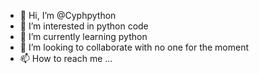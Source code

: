 - 👋 Hi, I’m @Cyphpython
- 👀 I’m interested in python code 
- 🌱 I’m currently learning python
- 💞️ I’m looking to collaborate with no one for the moment
- 📫 How to reach me ...

<!---
Cyphpython/Cyphpython is a ✨ special ✨ repository because its `README.md` (this file) appears on your GitHub profile.
You can click the Preview link to take a look at your changes.
--->
